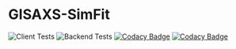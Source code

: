 # GISAXS-SimFit
![Client Tests](https://github.com/phraith/GISAXS-SimFit/actions/workflows/client-tests.yml/badge.svg)
![Backend Tests](https://github.com/phraith/GISAXS-SimFit/actions/workflows/backend-tests.yml/badge.svg)
[![Codacy Badge](https://app.codacy.com/project/badge/Grade/ab2865e45ba949a0878ba6957b01daae)](https://www.codacy.com?utm_source=github.com&amp;utm_medium=referral&amp;utm_content=phraith/GISAXS-SimFit&amp;utm_campaign=Badge_Grade)
[![Codacy Badge](https://app.codacy.com/project/badge/Coverage/ab2865e45ba949a0878ba6957b01daae)](https://www.codacy.com/gh/phraith/GISAXS-SimFit/dashboard?utm_source=github.com&utm_medium=referral&utm_content=phraith/GISAXS-SimFit&utm_campaign=Badge_Coverage)
